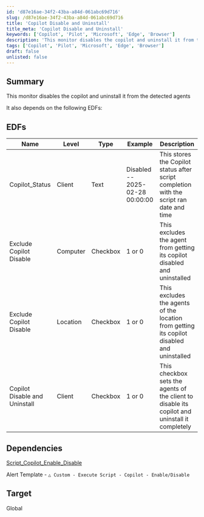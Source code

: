 ```yaml
---
id: 'd87e16ae-34f2-43ba-a84d-061abc69d716'
slug: /d87e16ae-34f2-43ba-a84d-061abc69d716
title: 'Copilot Disable and Uninstall'
title_meta: 'Copilot Disable and Uninstall'
keywords: ['Copilot', 'Pilot', 'Microsoft', 'Edge', 'Browser']
description: 'This monitor disables the copilot and uninstall it from the detected agents'
tags: ['Copilot', 'Pilot', 'Microsoft', 'Edge', 'Browser']
draft: false
unlisted: false
---
```


## Summary

This monitor disables the copilot and uninstall it from the detected agents

It also depends on the following EDFs:

## EDFs

| Name                    | Level    | Type     | Example                       | Description                                                                                                      |
|-------------------------|----------|----------|-------------------------------|------------------------------------------------------------------------------------------------------------------|
| Copilot_Status          | Client   | Text     | Disabled -- 2025-02-28 00:00:00 | This stores the Copilot status after script completion with the script ran date and time                         |
| Exclude Copilot Disable | Computer | Checkbox | 1 or 0                         | This excludes the agent from getting its copilot disabled and uninstalled                                        |
| Exclude Copilot Disable | Location | Checkbox | 1 or 0                         | This excludes the agents of the location from getting its copilot disabled and uninstalled                       |
| Copilot Disable and Uninstall | Client | Checkbox | 1 or 0                         | This checkbox sets the agents of the client to disable its copilot and uninstall it completely                   |

## Dependencies

[Script_Copilot_Enable_Disable](/docs/42e9ec1d-84df-11ef-8a0f-8600008a66b7)

Alert Template - `△ Custom - Execute Script - Copilot - Enable/Disable`

## Target

Global
